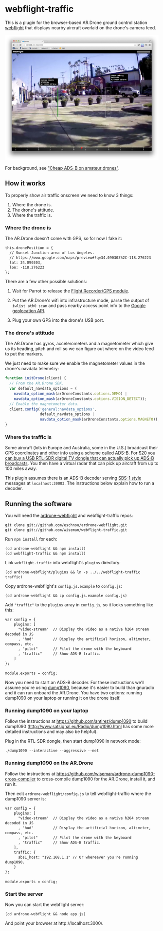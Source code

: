 # webflight-traffic

This is a plugin for the browser-based AR.Drone ground control station
[webflight](http://eschnou.github.io/ardrone-webflight/) that displays
nearby aircraft overlaid on the drone's camera feed.

![Screenshot](traffic-screenshot.jpg "Screenshot")

For background, see ["Cheap ADS-B on amateur
drones"](http://lemondronor.com/blog/indexphp/2013/4/cheap-ads-b-on-amateur-drones).


## How it works

To properly show air traffic onscreen we need to know 3 things:

1. Where the drone is.
2. The drone's attitude.
3. Where the traffic is.


### Where the drone is

The AR.Drone doesn't come with GPS, so for now I fake it:

```
this.dronePosition = {
  // Sunset Junction area of Los Angeles.
  // https://www.google.com/maps/preview#!q=34.090303%2C-118.276223
  lat: 34.090303,
  lon: -118.276223
};
```

There are a few other possible solutions:

1. Wait for Parrot to release the [Flight Recorder/GPS
module](http://ardrone2.parrot.com/flight-recorder/).

2. Put the AR.Drone's wifi into infrastructure mode, parse the output
of `iwlist ath0 scan` and pass nearby access point info to the [Google
geolocation
API](https://developers.google.com/maps/documentation/business/geolocation/#wifi_access_point_object).

3. Plug your own GPS into the drone's USB port.

### The drone's attitude

The AR.Drone has gyros, accelerometers and a magnetometer which give
us its heading, pitch and roll so we can figure out where on the video
feed to put the markers.

We just need to make sure we enable the magnetometer values in the
drone's navdata telemetry:

```javascript
function initDrone(client) {
  // From the AR.Drone SDK.
  var default_navdata_options = (
    navdata_option_mask(arDroneConstants.options.DEMO) |
    navdata_option_mask(arDroneConstants.options.VISION_DETECT));
  // Enable the magnetometer data.
  client.config('general:navdata_options',
                default_navdata_options |
                navdata_option_mask(arDroneConstants.options.MAGNETO));
}
```


### Where the traffic is

Some aircraft (lots in Europe and Australia, some in the U.S.)
broadcast their GPS coordinates and other info using a scheme called
[ADS-B](http://en.wikipedia.org/wiki/Automatic_dependent_surveillance-broadcast).
For [$20 you can buy a USB RTL-SDR digital TV dongle that can actually
pick up ADS-B
broadcasts](http://www.irrational.net/2012/08/06/tracking-planes-for-20-or-less/).
You then have a virtual radar that can pick up aircraft from up to 100
miles away.

This plugin assumes there is an ADS-B decoder serving [SBS-1
style](https://github.com/wiseman/node-sbs1#readme) messages at
`localhost:30003`. The instructions below explain how to run a
decoder.


## Running the software

You will need the
[ardrone-webflight](https://github.com/eschnou/ardrone-webflight) and
webflight-traffic repos:

```
git clone git://github.com/eschnou/ardrone-webflight.git
git clone git://github.com/wiseman/webflight-traffic.git
```

Run `npm install` for each:

```
(cd ardrone-webflight && npm install)
(cd webflight-traffic && npm install)
```

Link `webflight-traffic` into webflight's `plugins` directory:

```
(cd ardrone-webflight/plugins && ln -s ../../webflight-traffic traffic)
```

Copy ardrone-webflight's `config.js.example` to `config.js`:

```
(cd ardrone-webflight && cp config.js.example config.js)
```

Add `"traffic"` to the `plugins` array in `config.js`, so it looks
something like this:

```
var config = {
    plugins: [
      "video-stream"  // Display the video as a native h264 stream decoded in JS 
      , "hud"         // Display the artificial horizon, altimeter, compass, etc.
      , "pilot"       // Pilot the drone with the keyboard
      , "traffic"     // Show ADS-B traffic.
    ]
};

module.exports = config;
```

Now you need to start an ADS-B decoder.  For these instructions we'll
assume you're using [dump1090](https://github.com/antirez/dump1090),
because it's easier to build than gnuradio and it can run onboard the
AR.Drone.  You have two options: running dump1090 on your laptop or
running it on the drone itself.

### Running dump1090 on your laptop

Follow the instructions at https://github.com/antirez/dump1090 to
build dump1090 (http://www.satsignal.eu/Radio/dump1090.html has some
more detailed instructions and may also be helpful).

Plug in the RTL-SDR dongle, then start dump1090 in network mode:

```
./dump1090 --interactive --aggressive --net
```


### Running dump1090 on the AR.Drone

Follow the instructions at
https://github.com/wiseman/ardrone-dump1090-cross-compiler to
cross-compile dump1090 for the AR.Drone, install it, and run it.

Then edit `ardrone-webflight/config.js` to tell webflight-traffic
where the dump1090 server is:

```
var config = {
    plugins: [
      "video-stream"  // Display the video as a native h264 stream decoded in JS 
      , "hud"         // Display the artificial horizon, altimeter, compass, etc.
      , "pilot"       // Pilot the drone with the keyboard
      , "traffic"     // Show ADS-B traffic.
    ],
    traffic: {
      sbs1_host: "192.168.1.1" // Or whereever you're running dump1090.
    }
};

module.exports = config;
```

### Start the server

Now you can start the webflight server:

```
(cd ardrone-webflight && node app.js)
```

And point your browser at http://localhost:3000/.
